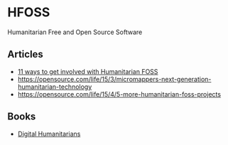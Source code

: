 # HFOSS

Humanitarian Free and Open Source Software

## Articles

- [11 ways to get involved with Humanitarian FOSS](https://opensource.com/life/15/2/getting-involved-hfoss)
- https://opensource.com/life/15/3/micromappers-next-generation-humanitarian-technology
- https://opensource.com/life/15/4/5-more-humanitarian-foss-projects


## Books

- [Digital Humanitarians](http://www.digital-humanitarians.com)

